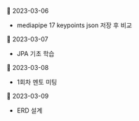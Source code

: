  :pushpin: 2023-03-06
- mediapipe 17 keypoints json 저장 후 비교

:pushpin: 2023-03-07
- JPA 기초 학습

:pushpin: 2023-03-08
- 1회차 멘토 미팅

:pushpin: 2023-03-09
- ERD 설계